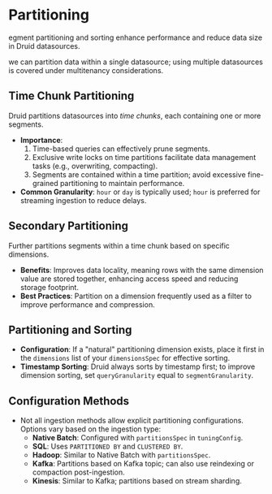 # Partitioning
egment partitioning and sorting enhance performance and reduce data size in Druid datasources.

we can partition data within a single datasource; using multiple datasources is covered under multitenancy considerations.

## Time Chunk Partitioning
Druid partitions datasources into _time chunks_, each containing one or more segments.
- **Importance**:
  1. Time-based queries can effectively prune segments.
  2. Exclusive write locks on time partitions facilitate data management tasks (e.g., overwriting, compacting).
  3. Segments are contained within a time partition; avoid excessive fine-grained partitioning to maintain performance.
- **Common Granularity**: `hour` or `day` is typically used; `hour` is preferred for streaming ingestion to reduce delays.

## Secondary Partitioning
Further partitions segments within a time chunk based on specific dimensions.
- **Benefits**: Improves data locality, meaning rows with the same dimension value are stored together, enhancing access speed and reducing storage footprint.
- **Best Practices**: Partition on a dimension frequently used as a filter to improve performance and compression.

## Partitioning and Sorting
- **Configuration**: If a "natural" partitioning dimension exists, place it first in the `dimensions` list of your `dimensionsSpec` for effective sorting.
- **Timestamp Sorting**: Druid always sorts by timestamp first; to improve dimension sorting, set `queryGranularity` equal to `segmentGranularity`.

## Configuration Methods
- Not all ingestion methods allow explicit partitioning configurations. Options vary based on the ingestion type:
  - **Native Batch**: Configured with `partitionsSpec` in `tuningConfig`.
  - **SQL**: Uses `PARTITIONED BY` and `CLUSTERED BY`.
  - **Hadoop**: Similar to Native Batch with `partitionsSpec`.
  - **Kafka**: Partitions based on Kafka topic; can also use reindexing or compaction post-ingestion.
  - **Kinesis**: Similar to Kafka; partitions based on stream sharding.

